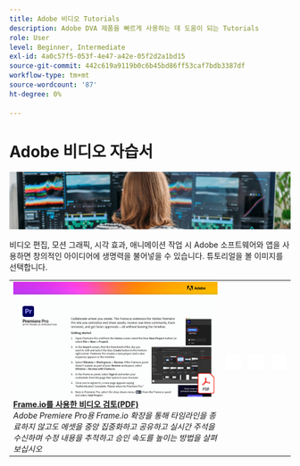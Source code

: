 ```yaml
---
title: Adobe 비디오 Tutorials
description: Adobe DVA 제품을 빠르게 사용하는 데 도움이 되는 Tutorials
role: User
level: Beginner, Intermediate
exl-id: 4a0c57f5-053f-4e47-a42e-05f2d2a1bd15
source-git-commit: 442c619a9119b0c6b45bd86ff53caf7bdb3387df
workflow-type: tm+mt
source-wordcount: '87'
ht-degree: 0%

---
```


# Adobe 비디오 자습서

![Creative Cloud 메인 이미지](../assets/CCEbanner-DVA.png)

비디오 편집, 모션 그래픽, 시각 효과, 애니메이션 작업 시 Adobe 소프트웨어와 앱을 사용하면 창의적인 아이디어에 생명력을 불어넣을 수 있습니다. 튜토리얼을 볼 이미지를 선택합니다.

<table>
<tr>
 <td>
   <a href="video-review-frame-io.md">
      <img alt="프레임 입출력을 사용한 비디오 검토" src="assets/Videoreviewwithframe.jpg" />
   </a>
    <div>
   <a href="video-review-frame-io.md"><strong>Frame.io를 사용한 비디오 검토(PDF)</strong></a>
    </div>
    <em>Adobe Premiere Pro용 Frame.io 확장을 통해 타임라인을 종료하지 않고도 에셋을 중앙 집중화하고 공유하고 실시간 주석을 수신하며 수정 내용을 추적하고 승인 속도를 높이는 방법을 살펴보십시오 </em>
    <br>
  </td>
  <td>
    <img alt="스페이서" src="../assets/acrobat_PDF_whitespacer_96.png" />
    <div>
    <br>
  </td>
  <td>
    <img alt="스페이서" src="../assets/acrobat_PDF_whitespacer_96.png" />
    <div>
    <br>
  </td>
  <td>
    <img alt="스페이서" src="../assets/acrobat_PDF_whitespacer_96.png" />
    <div>
    <br>
  </td>
</tr>
</table>
